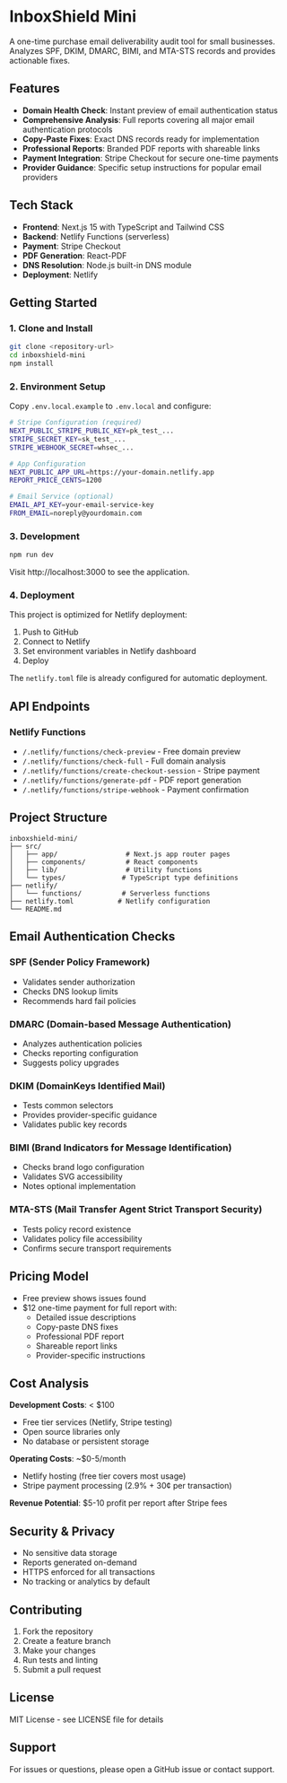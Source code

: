 # InboxShield Mini

A one-time purchase email deliverability audit tool for small businesses. Analyzes SPF, DKIM, DMARC, BIMI, and MTA-STS records and provides actionable fixes.

## Features

- **Domain Health Check**: Instant preview of email authentication status
- **Comprehensive Analysis**: Full reports covering all major email authentication protocols
- **Copy-Paste Fixes**: Exact DNS records ready for implementation  
- **Professional Reports**: Branded PDF reports with shareable links
- **Payment Integration**: Stripe Checkout for secure one-time payments
- **Provider Guidance**: Specific setup instructions for popular email providers

## Tech Stack

- **Frontend**: Next.js 15 with TypeScript and Tailwind CSS
- **Backend**: Netlify Functions (serverless)
- **Payment**: Stripe Checkout
- **PDF Generation**: React-PDF
- **DNS Resolution**: Node.js built-in DNS module
- **Deployment**: Netlify

## Getting Started

### 1. Clone and Install

```bash
git clone <repository-url>
cd inboxshield-mini
npm install
```

### 2. Environment Setup

Copy `.env.local.example` to `.env.local` and configure:

```bash
# Stripe Configuration (required)
NEXT_PUBLIC_STRIPE_PUBLIC_KEY=pk_test_...
STRIPE_SECRET_KEY=sk_test_...
STRIPE_WEBHOOK_SECRET=whsec_...

# App Configuration
NEXT_PUBLIC_APP_URL=https://your-domain.netlify.app
REPORT_PRICE_CENTS=1200

# Email Service (optional)
EMAIL_API_KEY=your-email-service-key
FROM_EMAIL=noreply@yourdomain.com
```

### 3. Development

```bash
npm run dev
```

Visit http://localhost:3000 to see the application.

### 4. Deployment

This project is optimized for Netlify deployment:

1. Push to GitHub
2. Connect to Netlify
3. Set environment variables in Netlify dashboard
4. Deploy

The `netlify.toml` file is already configured for automatic deployment.

## API Endpoints

### Netlify Functions

- `/.netlify/functions/check-preview` - Free domain preview
- `/.netlify/functions/check-full` - Full domain analysis  
- `/.netlify/functions/create-checkout-session` - Stripe payment
- `/.netlify/functions/generate-pdf` - PDF report generation
- `/.netlify/functions/stripe-webhook` - Payment confirmation

## Project Structure

```
inboxshield-mini/
├── src/
│   ├── app/                 # Next.js app router pages
│   ├── components/          # React components
│   ├── lib/                 # Utility functions
│   └── types/              # TypeScript type definitions
├── netlify/
│   └── functions/          # Serverless functions
├── netlify.toml           # Netlify configuration
└── README.md
```

## Email Authentication Checks

### SPF (Sender Policy Framework)
- Validates sender authorization
- Checks DNS lookup limits
- Recommends hard fail policies

### DMARC (Domain-based Message Authentication)
- Analyzes authentication policies
- Checks reporting configuration
- Suggests policy upgrades

### DKIM (DomainKeys Identified Mail)  
- Tests common selectors
- Provides provider-specific guidance
- Validates public key records

### BIMI (Brand Indicators for Message Identification)
- Checks brand logo configuration
- Validates SVG accessibility
- Notes optional implementation

### MTA-STS (Mail Transfer Agent Strict Transport Security)
- Tests policy record existence
- Validates policy file accessibility
- Confirms secure transport requirements

## Pricing Model

- Free preview shows issues found
- $12 one-time payment for full report with:
  - Detailed issue descriptions
  - Copy-paste DNS fixes
  - Professional PDF report
  - Shareable report links
  - Provider-specific instructions

## Cost Analysis

**Development Costs**: < $100
- Free tier services (Netlify, Stripe testing)
- Open source libraries only
- No database or persistent storage

**Operating Costs**: ~$0-5/month
- Netlify hosting (free tier covers most usage)
- Stripe payment processing (2.9% + 30¢ per transaction)

**Revenue Potential**: $5-10 profit per report after Stripe fees

## Security & Privacy

- No sensitive data storage
- Reports generated on-demand
- HTTPS enforced for all transactions
- No tracking or analytics by default

## Contributing

1. Fork the repository
2. Create a feature branch
3. Make your changes
4. Run tests and linting
5. Submit a pull request

## License

MIT License - see LICENSE file for details

## Support

For issues or questions, please open a GitHub issue or contact support.
